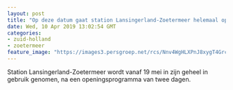 ```yaml
---
layout: post
title: "Op deze datum gaat station Lansingerland-Zoetermeer helemaal open"
date: Wed, 10 Apr 2019 13:02:54 GMT
categories: 
- zuid-holland 
- zoetermeer 
feature_image: "https://images3.persgroep.net/rcs/Nnv4WgHLXPnJ8xygT4Grc51sqmM/diocontent/137749295/_fitwidth/400/?appId=21791a8992982cd8da851550a453bd7f&quality=0.7"
---
```


Station Lansingerland-Zoetermeer wordt vanaf 19 mei in zijn geheel in gebruik genomen, na een openingsprogramma van twee dagen.
